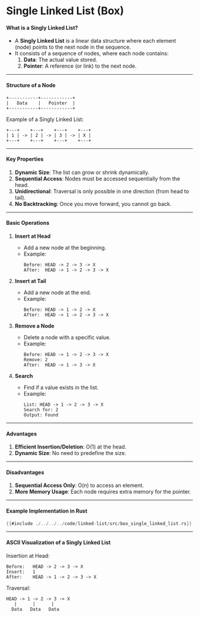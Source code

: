 # Single Linked List (Box)

#### **What is a Singly Linked List?**

- A **Singly Linked List** is a linear data structure where each element (node) points to the next node in the sequence.
- It consists of a sequence of nodes, where each node contains:
  1. **Data**: The actual value stored.
  2. **Pointer**: A reference (or link) to the next node.

---

#### **Structure of a Node**

```
+-----------+------------+
|   Data    |   Pointer  |
+-----------+------------+
```

Example of a Singly Linked List:

```
+---+    +---+    +---+    +---+
| 1 | -> | 2 | -> | 3 | -> | X |
+---+    +---+    +---+    +---+
```

---

#### **Key Properties**

1. **Dynamic Size**: The list can grow or shrink dynamically.
2. **Sequential Access**: Nodes must be accessed sequentially from the head.
3. **Unidirectional**: Traversal is only possible in one direction (from head to tail).
4. **No Backtracking**: Once you move forward, you cannot go back.

---

#### **Basic Operations**

1. **Insert at Head**

   - Add a new node at the beginning.
   - Example:
     ```
     Before: HEAD -> 2 -> 3 -> X
     After:  HEAD -> 1 -> 2 -> 3 -> X
     ```

2. **Insert at Tail**

   - Add a new node at the end.
   - Example:
     ```
     Before: HEAD -> 1 -> 2 -> X
     After:  HEAD -> 1 -> 2 -> 3 -> X
     ```

3. **Remove a Node**

   - Delete a node with a specific value.
   - Example:
     ```
     Before: HEAD -> 1 -> 2 -> 3 -> X
     Remove: 2
     After:  HEAD -> 1 -> 3 -> X
     ```

4. **Search**
   - Find if a value exists in the list.
   - Example:
     ```
     List: HEAD -> 1 -> 2 -> 3 -> X
     Search for: 2
     Output: Found
     ```

---

#### **Advantages**

1. **Efficient Insertion/Deletion**: O(1) at the head.
2. **Dynamic Size**: No need to predefine the size.

---

#### **Disadvantages**

1. **Sequential Access Only**: O(n) to access an element.
2. **More Memory Usage**: Each node requires extra memory for the pointer.

---

#### **Example Implementation in Rust**

```rust
{{#include ./../../../code/linked-list/src/box_single_linked_list.rs}}
```

---

#### **ASCII Visualization of a Singly Linked List**

Insertion at Head:

```
Before:   HEAD -> 2 -> 3 -> X
Insert:   1
After:    HEAD -> 1 -> 2 -> 3 -> X
```

Traversal:

```
HEAD -> 1 -> 2 -> 3 -> X
   |      |      |
  Data   Data   Data
```

